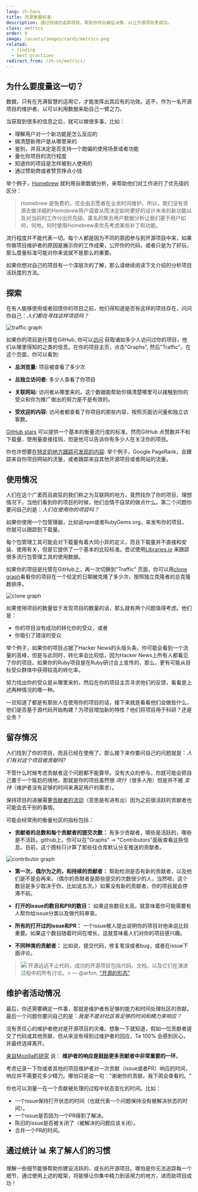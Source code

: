 ```yaml
---
lang: zh-hans
title: 开源衡量标准
description: 通过持续的追踪项目，帮助你作出最佳决策，以让开源项目更成功。
class: metrics
order: 9
image: /assets/images/cards/metrics.png
related:
  - finding
  - best-practices
redirect_from: /zh-cn/metrics/
---
```


## 为什么要度量这一切？

数据，只有在充满智慧的运用它，才能发挥出其应有的功效。这不，作为一名开源项目的维护者，以可以利用数据来助自己一臂之力。

当获取到很多的信息之后，就可以做很多事，比如：

* 理解用户对一个新功能是怎么反应的
* 搞清楚新用户是从哪里来的
* 鉴别，并且决定是否支持一个跑偏的使用场景或者功能
* 量化你项目的流行程度
* 知道你的项目是怎样被别人使用的
* 通过赞助商或者赞赏挣点小钱

举个例子，[Homebrew](https://github.com/Homebrew/brew/blob/bbed7246bc5c5b7acb8c1d427d10b43e090dfd39/docs/Analytics.md) 就利用谷歌数据分析，来帮助他们对工作进行了优先级的区分：

> Homebrew 是免费的，完全由志愿者在业余时间维护。所以，我们没有资源去做详细的Hemobrew用户调查从而决定如何更好的设计未来的新功能以及对当前的工作分出优先级。匿名的聚合用户数据分析让我们基于用户如何，何地，何时使用Homebrew来优先考虑某些补丁和功能。

流行程度并不能代表一切。每个人都是因为不同的原因参与到开源项目中来，如果你做项目维护者的原因是展示你的工作成果，公开你的代码，或者只是为了好玩，那么度量标准可能对你来说就不是那么的重要。

如果你想对自己的项目有一个深层次的了解，那么请继续阅读下文介绍的分析项目活跃度的方法。

## 探索

在有人能够使用或者回馈你的项目之前，他们得知道是否有这样的项目存在，问问你自己：_人们都在寻找这样项目吗？_

![traffic graph](../../assets/images/metrics/repo_traffic_graphs_tooltip.png)

如果你的项目是托管在GitHub, 你可以[访问](https://help.github.com/articles/about-repository-graphs/#traffic)
获取诸如多少人访问过你的项目，他们从哪里得知的之类的信息。在你的项目主页，点击"Graphs", 然后"Traffic"。在这个页面，你可以看到:

* **总浏览量:** 项目被查看了多少次

* **总独立访问者:** 多少人查看了你项目

* **关联网站:** 访问者从哪里来的。这个数据能帮助你搞清楚哪里可以接触到你的受众和你为推广做出的努力是不是有效的。

* **受欢迎的内容:** 访问者都查看了你项目的那些内容，按照页面访问量和独立访客数。

[GitHub stars](https://help.github.com/articles/about-stars/) 可以提供一个基本的衡量流行度的标准。然而GitHub 点赞数并不和下载量、使用量直接挂钩，但是他可以告诉你有多少人在关注你的项目。

你也许想要[在特定的地方跟踪可发现的内容](https://opensource.com/business/16/6/pirate-metrics): 举个例子，Google PageRank，会跟踪来自你项目网站的流量，或者跟踪来自其他开源项目或者网站的流量。

## 使用情况

人们在这个广袤而且疯狂的我们称之为互联网的地方，竟然找你了你的项目。理想情况下，当他们看到你的项目的时候，他们会情不自禁的做点什么。第二个问题你要问自己的是：_人们在使用你的项目吗？_

如果你使用一个包管理器，比如说npm或者RubyGems.org，来发布你的项目，你就可以跟踪到下载量。

每个包管理工具可能会对下载量有着大同小异的定义，而且下载量并不直接和安装、使用有关，但是它提供了一个基本的比较标准。尝试使用[Libraries.io](https://libraries.io/) 来跟踪很多流行包管理工具的使用数据。

如果你的项目是托管在GitHub上，再一次切换到"Traffic"
页面，你可以用[clone graph](https://github.com/blog/1873-clone-graphs)看看你的项目在一个给定的日期被克隆了多少次，按照独立克隆者的总克隆数排序。

![clone graph](../../assets/images/metrics/clone_graph.png)

如果使用项目的数量低于发现项目的数量的话，那么就有两个问题值得考虑。他们是：

* 你的项目没有成功的转化你的受众，或者
* 你吸引了错误的受众

举个例子，如果你的项目占据了Hacker News的头版头条，你可能会看到一个流量的高峰，但是与此同时，转化率会比较低，因为Hacker News上所有人都看见了你的项目。如果你的Ruby项目是在Ruby研讨会上宣传的，那么，更有可能从目标受众群体中获得较高的转化率。

努力找出你的受众是从哪里来的，然后在你的项目主页寻求他们的反馈，看看是上述两种情况的哪一种。

一旦知道了都是有那些人在使用你的项目的话，接下来就是看看他们会做些什么，他们是否基于源代码开始构建？为项目增加新的特性？他们将项目用于科研？还是业务？

## 留存情况

人们找到了你的项目，而且已经在使用了。那么接下来你要问自己的问题就是：_人们有对这个项目做贡献吗?_

不管什么时候考虑贡献者这个问题都不能算早。没有大众的参与，你就可能会把自己置于一个尴尬的境地，那就是你的项目虽然很 _流行_（很多人用）但是并不被 _支持_（维护者没有足够的时间来满足用户的需求）。

保持项目的进展需要[贡献者的流动](http://blog.abigailcabunoc.com/increasing-developer-engagement-at-mozilla-science-learning-advocacy#contributor-pathways_2)（意思是有进有出）因为之前很活跃的贡献者也可能会去干别的事情。

可能会经常用的衡量社区的指标包括：

* **贡献者的总数和每个贡献者的提交次数：** 有多少贡献者，哪些是活跃的，哪些是不活跃。github上，你可以在"Graphs" -> "Contributors"面板查看这些信息。目前，这个图标只计算了那些往仓库默认分支推送的贡献者。

![contributor graph](../../assets/images/metrics/repo_contributors_specific_graph.png)

* **第一次，偶尔为之的，和持续的贡献者：** 帮助检测是否有新的贡献者，以及他们是不是会再来。（偶尔的贡献者是那些提交的次数很少的人，当然啦，这个数目是多少取决于你，比如说五次。）如果没有新的贡献者，你的项目就会停滞不前。

* **打开的issue的数目和PR的数目：** 如果这些数目太高，就意味着你可能需要有人帮你给issue分类以及做代码审查。

* **所有的打开过的issue和PR：** 一个issue被人提出说明你的项目对他来说比较重要。如果这个数目随着时间在增长，这就意味着人们对你的项目感兴趣。

* **不同种类的贡献者：** 比如说，提交代码，修复笔误或者bug，或者在issue下面评论。

> ![](https://avatars.githubusercontent.com/arfon?s=180)
> 开源远远不止代码，成功的开源项目包括代码、文档，以及它们在演进过程中的所有讨论。> — @arfon, ["开源的形态"](https://github.com/blog/2195-the-shape-of-open-source)

## 维护者活动情况

最后，你还需要确定一件事，那就是维护者有足够的能力和时间处理社区的贡献。最后一个问题你要问自己的是：_我是不是对社区有足够的时间和精力来响应？_

没有责任心的维护者绝对是开源项目的灾难。想象一下就知道，假如一位贡献者提交了代码或其他贡献，但从来没有得到过维护者的回应，Ta 100% 会感到灰心，并最终选择离开。

[来自Mozilla的研究](https://docs.google.com/presentation/d/1hsJLv1ieSqtXBzd5YZusY-mB8e1VJzaeOmh8Q4VeMio/edit#slide=id.g43d857af8_0177) 说： **维护者的响应是鼓励更多贡献者中非常重要的一环**。

考虑记录一下你或者其他的项目维护者对一次贡献（issue或者PR）响应的时间，响应并不需要花多少精力。哪怕只是说一句："谢谢你的贡献，我下周会查看的。"

你也可以测量一在一个贡献被处理的过程中状态变化的时间。比如：

* 一个issue保持打开状态的时间（也就代表一个问题保持没有被解决状态的时间）。
* 一个issue是否因为一个PR得到了解决。
* 陈旧的issue是否被关闭了（被解决的问题应该关闭）。
* 合并一个PR的时间。

## 通过统计 📊 来了解人们的习惯

理解一些细节能够帮助你建设活跃的、成长的开源项目。哪怕是你无法追踪每一个细节，通过使用上述的框架，将能够让你集中精力到该用力的地方，进而助项目成功！
